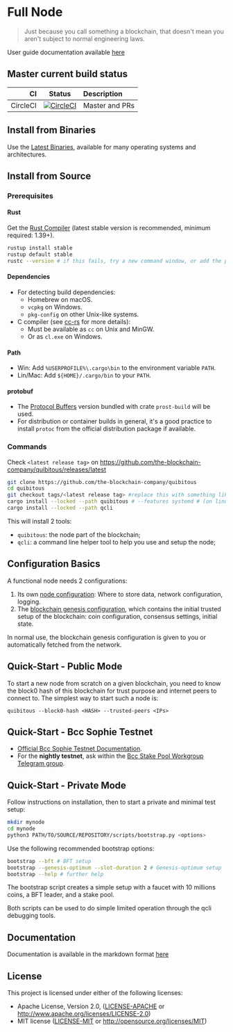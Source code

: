 # Full Node

> Just because you call something a blockchain, that doesn't mean you aren't
> subject to normal engineering laws.

User guide documentation available [here][docs]

[docs]: https://the-blockchain-company.github.io/quibitous

## Master current build status

| CI | Status | Description |
|---:|:------:|:------------|
| CircleCI | [![CircleCI](https://circleci.com/gh/The-Blockchain-Company/quibitous/tree/master.svg?style=svg)](https://circleci.com/gh/The-Blockchain-Company/quibitous/tree/master) | Master and PRs |

## Install from Binaries

Use the [Latest Binaries](https://github.com/the-blockchain-company/quibitous/releases),
available for many operating systems and architectures.

## Install from Source

### Prerequisites

#### Rust

Get the [Rust Compiler](https://www.rust-lang.org/tools/install) (latest stable
version is recommended, minimum required: 1.39+).

```sh
rustup install stable
rustup default stable
rustc --version # if this fails, try a new command window, or add the path (see below)
```

#### Dependencies

* For detecting build dependencies:
  * Homebrew on macOS.
  * `vcpkg` on Windows.
  * `pkg-config` on other Unix-like systems.
* C compiler (see [cc-rs](https://github.com/alexcrichton/cc-rs) for more details):
  * Must be available as `cc` on Unix and MinGW.
  * Or as `cl.exe` on Windows.

#### Path

* Win: Add `%USERPROFILE%\.cargo\bin` to the  environment variable `PATH`.
* Lin/Mac: Add `${HOME}/.cargo/bin` to your `PATH`.

#### protobuf

* The [Protocol Buffers](https://developers.google.com/protocol-buffers) version
  bundled with crate `prost-build` will be used.
* For distribution or container builds in general, it's a good practice to
  install `protoc` from the official distribution package if available.

### Commands

Check `<latest release tag>` on
https://github.com/the-blockchain-company/quibitous/releases/latest

```sh
git clone https://github.com/the-blockchain-company/quibitous
cd quibitous
git checkout tags/<latest release tag> #replace this with something like v1.2.3
cargo install --locked --path quibitous # --features systemd # (on linux with systemd)
cargo install --locked --path qcli
```

This will install 2 tools:

* `quibitous`: the node part of the blockchain;
* `qcli`: a command line helper tool to help you use and setup the node;

## Configuration Basics

A functional node needs 2 configurations:

1. Its own [node configuration](https://the-blockchain-company.github.io/quibitous/configuration/introduction.html):
   Where to store data, network configuration, logging.
2. The [blockchain genesis configuration](https://the-blockchain-company.github.io/quibitous/advanced/introduction.html),
   which contains the initial trusted setup of the blockchain: coin
   configuration, consensus settings, initial state.

In normal use, the blockchain genesis configuration is given to you or
automatically fetched from the network.

## Quick-Start - Public Mode

To start a new node from scratch on a given blockchain, you need to know the
block0 hash of this blockchain for trust purpose and internet peers to connect
to. The simplest way to start such a node is:

    quibitous --block0-hash <HASH> --trusted-peers <IPs>

## Quick-Start - Bcc Sophie Testnet

* [Official Bcc Sophie Testnet Documentation](https://testnet.tbcodev.io/bcc/shelley/).
* For the **nightly testnet**, ask within the
  [Bcc Stake Pool Workgroup Telegram group](https://web.telegram.org/#/im?p=@BccStakePoolWorkgroup).

## Quick-Start - Private Mode

Follow instructions on installation, then to start a private and minimal test
setup:

```sh
mkdir mynode
cd mynode
python3 PATH/TO/SOURCE/REPOSITORY/scripts/bootstrap.py <options>
```

Use the following recommended bootstrap options:

```sh
bootstrap --bft # BFT setup
bootstrap --genesis-optimum --slot-duration 2 # Genesis-optimum setup
bootstrap --help # further help
```

The bootstrap script creates a simple setup with a faucet with 10 millions
coins, a BFT leader, and a stake pool.

Both scripts can be used to do simple limited operation through the qcli
debugging tools.

## Documentation

Documentation is available in the markdown format [here](doc/SUMMARY.md)

## License

This project is licensed under either of the following licenses:

* Apache License, Version 2.0, ([LICENSE-APACHE](LICENSE-APACHE) or
  http://www.apache.org/licenses/LICENSE-2.0)
* MIT license ([LICENSE-MIT](LICENSE-MIT) or
  http://opensource.org/licenses/MIT)

